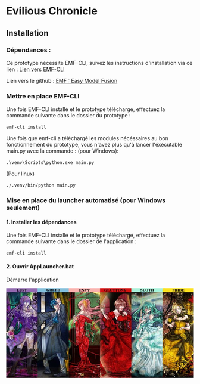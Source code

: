 # Evilious Chronicle


## Installation

### Dépendances :

Ce prototype nécessite EMF-CLI, suivez les instructions d'installation via ce lien : [Lien vers EMF-CLI](https://easy-model-fusion.github.io/docs/installation.html)

Lien vers le github :  [EMF : Easy Model Fusion](https://github.com/easy-model-fusion)

### Mettre en place EMF-CLI

Une fois EMF-CLI installé et le prototype téléchargé, effectuez la commande suivante dans le dossier du prototype :
```
emf-cli install
```
Une fois que emf-cli a téléchargé les modules nécéssaires au bon fonctionnement du prototype, vous n'avez plus qu'à lancer l'éxécutable main.py avec la commande :
(pour Windows):
```
.\venv\Scripts\python.exe main.py
```
(Pour linux)
```
./.venv/bin/python main.py
```


### Mise en place du launcher automatisé (pour Windows seulement)

#### 1. Installer les dépendances
Une fois EMF-CLI installé et le prototype téléchargé, effectuez la commande suivante dans le dossier de l'application :
```
emf-cli install
```
#### 2. Ouvrir AppLauncher.bat
Démarre l'application


![Logo Evilious](images/eviouschronicle.jpg)
